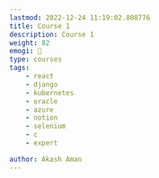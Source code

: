 ```yaml
---
lastmod: 2022-12-24 11:19:02.808776
title: Course 1
description: Course 1
weight: 82
emogi: 🥶
type: courses
tags: 
    - react
    - django
    - kubernetes
    - oracle
    - azure
    - notion
    - selenium
    - c
    - expert

author: Akash Aman
---
```

